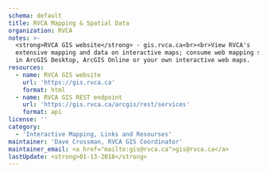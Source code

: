 ```yaml
---
schema: default
title: RVCA Mapping & Spatial Data
organization: RVCA
notes: >-
  <strong>RVCA GIS website</strong> - gis.rvca.ca<br><br>View RVCA's
  extensive mapping and data on interactive maps; consume web mapping services
  in ArcGIS Desktop, ArcGIS Online or your own interactive web maps.
resources:
  - name: RVCA GIS website
    url: 'https://gis.rvca.ca'
    format: html
  - name: RVCA GIS REST endpoint
    url: 'https://gis.rvca.ca/arcgis/rest/services'
    format: api
license: ''
category:
  - 'Interactive Mapping, Links and Resourses'
maintainer: 'Dave Crossman, RVCA GIS Coordinator'
maintainer_email: <a href="mailto:gis@rvca.ca">gis@rvca.ca</a>
lastUpdate: <strong>01-13-2018</strong>
---
```

